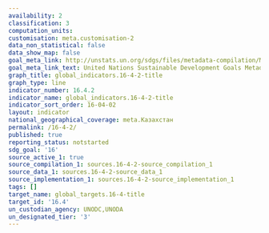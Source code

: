```yaml
---
availability: 2
classification: 3
computation_units:
customisation: meta.customisation-2
data_non_statistical: false
data_show_map: false
goal_meta_link: http://unstats.un.org/sdgs/files/metadata-compilation/Metadata-Goal-16.pdf
goal_meta_link_text: United Nations Sustainable Development Goals Metadata (pdf 1361kB)
graph_title: global_indicators.16-4-2-title
graph_type: line
indicator_number: 16.4.2
indicator_name: global_indicators.16-4-2-title
indicator_sort_order: 16-04-02
layout: indicator
national_geographical_coverage: meta.Казахстан
permalink: /16-4-2/
published: true
reporting_status: notstarted
sdg_goal: '16'
source_active_1: true
source_compilation_1: sources.16-4-2-source_compilation_1
source_data_1: sources.16-4-2-source_data_1
source_implementation_1: sources.16-4-2-source_implementation_1
tags: []
target_name: global_targets.16-4-title
target_id: '16.4'
un_custodian_agency: UNODC,UNODA
un_designated_tier: '3'
---
```

